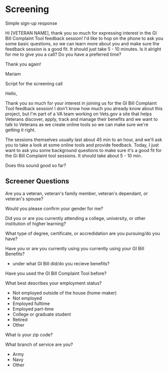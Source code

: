 <h1>Screening</h1>

Simple sign-up response

Hi [VETERAN NAME], thank you so much for expressing interest in the GI Bill Complaint Tool feedback session! I'd like to hop on the phone to ask you some basic questions, so we can learn more about you and make sure the feedback session is a good fit. It should just take 5 - 10 minutes. Is it alright for me to give you a call? Do you have a preferred time?

Thank you again!

Mariam

Script for the screening call

Hello,

Thank you so much for your interest in joining us for the GI Bill Complaint Tool feedback session! I don't know how much you already know about this project, but I'm part of a VA team working on Vets.gov a site that helps Veterans discover, apply, track and manage their benefits and we want to talk to Veterans as we create online tools so we can make sure we're getting it right. 

The sessions themselves usually last about 45 min to an hour, and we'll ask you to take a look at some online tools and provide feedback. Today, I just want to ask you some background questions to make sure it's a good fit for the Gi Bill Complaint tool sessions.  It should take about 5 - 10 min.

Does this sound good so far? 

## Screener Questions

Are you a veteran, veteran's family member, veteran's dependant, or veteran's spouse? 

Would you please confirm your gender for me? 

Did you or are you currently attending a college, university, or other institution of higher learning? 

What type of degree, certificate, or accredidation are you pursuing/do you have? 

Have you or are you currently using you currently using your GI Bill Benefits?
+ under what GI Bill did/do you recieve benefits?

Have you used the GI Bill Complaint Tool before? 

What best describes your employment status?

+ Not employed outside of the house (home-maker)
+ Not employed
+ Employed fulltime
+ Employed part-time
+ College or graduate student
+ Retired
+ Other

What is your zip code? 

What branch of service are you? 
+ Army
+ Navy
+ Other

